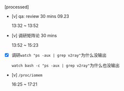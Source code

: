 [processed]

* [v] qa: review 30 mins 09.23

    13:32 ~ 13:52

* [v] 调研矩阵论 30 mins

    13:52 ~ 15:23

* [x] 调研`watch "ps -aux | grep v2ray"`为什么没输出

    `watch bash -c "ps -aux | grep v2ray"`为什么也没输出

* [v] `/proc/iomem`

    16:25 ~ 17:21
